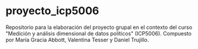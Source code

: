 # proyecto_icp5006
Repositorio para la elaboración del proyecto grupal en el contexto del curso "Medición y análisis dimensional de datos políticos" (ICP5006). Compuesto por María Gracia Abbott, Valentina Tesser y Daniel Trujillo.
